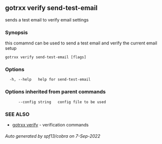 ## gotrxx verify send-test-email

sends a test email to verify email settings

### Synopsis

this comamnd can be used to send a test email and verify the current email setup

```
gotrxx verify send-test-email [flags]
```

### Options

```
  -h, --help   help for send-test-email
```

### Options inherited from parent commands

```
      --config string   config file to be used
```

### SEE ALSO

* [gotrxx verify](gotrxx_verify.md)	 - verification commands

###### Auto generated by spf13/cobra on 7-Sep-2022

